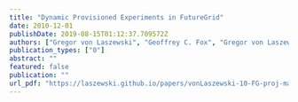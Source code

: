 ```yaml
---
title: "Dynamic Provisioned Experiments in FutureGrid"
date: 2010-12-01
publishDate: 2019-08-15T01:12:37.709572Z
authors: ["Gregor von Laszewski", "Geoffrey C. Fox", "Gregor von Laszewski", "Geoffrey C. Fox", "FutureGrid Team"]
publication_types: ["0"]
abstract: ""
featured: false
publication: ""
url_pdf: "https://laszewski.github.io/papers/vonLaszewski-10-FG-proj-management.pdf"
---
```


